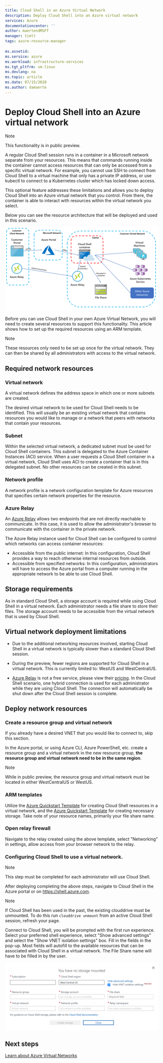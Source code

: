 ```yaml
---
title: Cloud Shell in an Azure Virtual Network
description: Deploy Cloud Shell into an Azure virtual network
services: Azure
documentationcenter: ''
author: maertendMSFT
manager: timlt
tags: azure-resource-manager

ms.assetid:
ms.service: azure
ms.workload: infrastructure-services
ms.tgt_pltfrm: vm-linux
ms.devlang: na
ms.topic: article
ms.date: 07/15/2020
ms.author: damaerte
---
```


# Deploy Cloud Shell into an Azure virtual network
> [!NOTE]
> This functionality is in public preview.

A regular Cloud Shell session runs in a container in a Microsoft network separate from your resources. This means that commands running inside the container cannot access resources that can only be accessed from a specific virtual network. For example, you cannot use SSH to connect from Cloud Shell to a virtual machine that only has a private IP address, or use kubectl to connect to a Kubernetes cluster which has locked down access. 

This optional feature addresses these limitations and allows you to deploy Cloud Shell into an Azure virtual network that you control. From there, the container is able to interact with resources within the virtual network you select.  

Below you can see the resource architecture that will be deployed and used in this scenario.

![Illustrates the Cloud Shell isolated VNET architecture.](media/private-vnet/data-diagram.png)

Before you can use Cloud Shell in your own Azure Virtual Network, you will need to create several resources to support this functionality. This article shows how to set up the required resources using an ARM template.

> [!NOTE]
> These resources only need to be set up once for the virtual network. They can then be shared by all administrators with access to the virtual network.

## Required network resources

### Virtual network
A virtual network defines the address space in which one or more subnets are created.

The desired virtual network to be used for Cloud Shell needs to be identified. This will usually be an existing virtual network that contains resources you would like to manage or a network that peers with networks that contain your resources.

### Subnet
Within the selected virtual network, a dedicated subnet must be used for Cloud Shell containers. This subnet is delegated to the Azure Container Instances (ACI) service.  When a user requests a Cloud Shell container in a virtual network, Cloud Shell uses ACI to create a container that is in this delegated subnet.  No other resources can be created in this subnet.

### Network profile
A network profile is a network configuration template for Azure resources that specifies certain network properties for the resource.

### Azure Relay
An [Azure Relay](https://docs.microsoft.com/azure/azure-relay/relay-what-is-it) allows two endpoints that are not directly reachable to communicate. In this case, it is used to allow the administrator's browser to communicate with the container in the private network.

The Azure Relay instance used for Cloud Shell can be configured to control which networks can access container resources: 
- Accessible from the public internet: In this configuration, Cloud Shell provides a way to reach otherwise internal resources from outside. 
- Accessible from specified networks: In this configuration, administrators will have to access the Azure portal from a computer running in the appropriate network to be able to use Cloud Shell.

## Storage requirements
As in standard Cloud Shell, a storage account is required while using Cloud Shell in a virtual network. Each administrator needs a file share to store their files.  The storage account needs to be accessible from the virtual network that is used by Cloud Shell. 

## Virtual network deployment limitations
* Due to the additional networking resources involved, starting Cloud Shell in a virtual network is typically slower than a standard Cloud Shell session.

* During the preview, fewer regions are supported for Cloud Shell in a virtual network. This is currently limited to: WestUS and WestCentralUS.

* [Azure Relay](https://docs.microsoft.com/azure/azure-relay/relay-what-is-it) is not a free service, please view their [pricing](https://azure.microsoft.com/pricing/details/service-bus/). In the Cloud Shell scenario, one hybrid connection is used for each administrator while they are using Cloud Shell. The connection will automatically be shut down after the Cloud Shell session is complete.


## Deploy network resources
 
### Create a resource group and virtual network
If you already have a desired VNET that you would like to connect to, skip this section.

In the Azure portal, or using Azure CLI, Azure PowerShell, etc. create a resource group and a virtual network in the new resource group, **the resource group and virtual network need to be in the same region**.

> [!NOTE]
> While in public preview, the resource group and virtual network must be located in either WestCentralUS or WestUS.

### ARM templates
Utilize the [Azure Quickstart Template](https://aka.ms/cloudshell/docs/vnet/template) for creating Cloud Shell resources in a virtual network, and the [Azure Quickstart Template](https://aka.ms/cloudshell/docs/vnet/template/storage) for creating necessary storage. Take note of your resource names, primarily your file share name.

### Open relay firewall
Navigate to the relay created using the above template, select "Networking" in settings, allow access from your browser network to the relay.

### Configuring Cloud Shell to use a virtual network.
> [!NOTE]
> This step must be completed for each administrator will use Cloud Shell.

After deploying completing the above steps, navigate to Cloud Shell in the Azure portal or on https://shell.azure.com.

> [!NOTE]
> If Cloud Shell has been used in the past, the existing clouddrive must be unmounted. To do this run `clouddrive unmount` from an active Cloud Shell session, refresh your page.

Connect to Cloud Shell, you will be prompted with the first run experience. Select your preferred shell experience, select "Show advanced settings" and select the "Show VNET isolation settings" box. Fill in the fields in the pop-up.  Most fields will autofill to the available resources that can be associated with Cloud Shell in a virtual network.  The File Share name will have to be filled in by the user.


![Illustrates the Cloud Shell isolated VNET first experience settings.](media/private-vnet/vnet-settings.png)


## Next steps
[Learn about Azure Virtual Networks](https://docs.microsoft.com/azure/virtual-network/virtual-networks-overview)
